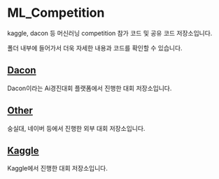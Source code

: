 # ML_Competition
kaggle, dacon 등 머신러닝 competition 참가 코드 및 공유 코드 저장소입니다.

폴더 내부에 들어가서 더욱 자세한 내용과 코드를 확인할 수 있습니다.

## [Dacon](./Dacon)
Dacon이라는 Ai경진대회 플랫폼에서 진행한 대회 저장소입니다.

## [Other](./Other) 
숭실대, 네이버 등에서 진행한 외부 대회 저장소입니다.

## [Kaggle](./Kaggle) 
Kaggle에서 진행한 대회 저장소입니다.
